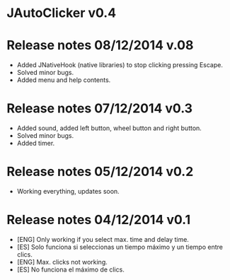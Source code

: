 ﻿JAutoClicker v0.4
============


Release notes 08/12/2014
v.08
====
- Added JNativeHook (native libraries) to stop clicking pressing Escape.
- Solved minor bugs.
- Added menu and help contents.


Release notes 07/12/2014
v0.3
====

- Added sound, added left button, wheel button and right button.
- Solved minor bugs.
- Added timer.



Release notes 05/12/2014
v0.2
====

- Working everything, updates soon.



Release notes 04/12/2014
v0.1
====
- [ENG] Only working if you select max. time and delay time.
- [ES] Solo funciona si seleccionas un tiempo máximo y un tiempo entre clics.
- [ENG] Max. clicks not working.
- [ES] No funciona el máximo de clics.

